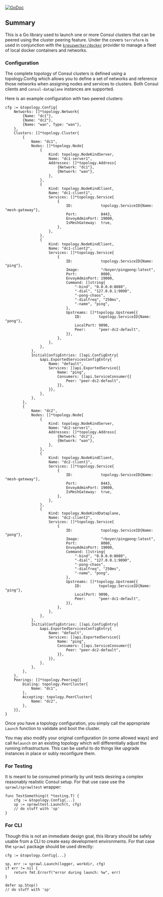[![GoDoc](https://pkg.go.dev/badge/github.com/hashicorp/consul-topology)](https://pkg.go.dev/github.com/hashicorp/consul-topology)

## Summary

This is a Go library used to launch one or more Consul clusters that can be
peered using the cluster peering feature. Under the covers `terraform` is used
in conjunction with the
[`kreuzwerker/docker`](https://registry.terraform.io/providers/kreuzwerker/docker/latest)
provider to manage a fleet of local docker containers and networks.

### Configuration

The complete topology of Consul clusters is defined using a topology.Config
which allows you to define a set of networks and reference those networks when
assigning nodes and services to clusters. Both Consul clients and
`consul-dataplane` instances are supported.

Here is an example configuration with two peered clusters:

```
cfg := &topology.Config{
    Networks: []*topology.Network{
        {Name: "dc1"},
        {Name: "dc2"},
        {Name: "wan", Type: "wan"},
    },
    Clusters: []*topology.Cluster{
        {
            Name: "dc1",
            Nodes: []*topology.Node{
                {
                    Kind: topology.NodeKindServer,
                    Name: "dc1-server1",
                    Addresses: []*topology.Address{
                        {Network: "dc1"},
                        {Network: "wan"},
                    },
                },
                {
                    Kind: topology.NodeKindClient,
                    Name: "dc1-client1",
                    Services: []*topology.Service{
                        {
                            ID:             topology.ServiceID{Name: "mesh-gateway"},
                            Port:           8443,
                            EnvoyAdminPort: 19000,
                            IsMeshGateway:  true,
                        },
                    },
                },
                {
                    Kind: topology.NodeKindClient,
                    Name: "dc1-client2",
                    Services: []*topology.Service{
                        {
                            ID:             topology.ServiceID{Name: "ping"},
                            Image:          "rboyer/pingpong:latest",
                            Port:           8080,
                            EnvoyAdminPort: 19000,
                            Command: []string{
                                "-bind", "0.0.0.0:8080",
                                "-dial", "127.0.0.1:9090",
                                "-pong-chaos",
                                "-dialfreq", "250ms",
                                "-name", "ping",
                            },
                            Upstreams: []*topology.Upstream{{
                                ID:        topology.ServiceID{Name: "pong"},
                                LocalPort: 9090,
                                Peer:      "peer-dc2-default",
                            }},
                        },
                    },
                },
            },
            InitialConfigEntries: []api.ConfigEntry{
                &api.ExportedServicesConfigEntry{
                    Name: "default",
                    Services: []api.ExportedService{{
                        Name: "ping",
                        Consumers: []api.ServiceConsumer{{
                            Peer: "peer-dc2-default",
                        }},
                    }},
                },
            },
        },
        {
            Name: "dc2",
            Nodes: []*topology.Node{
                {
                    Kind: topology.NodeKindServer,
                    Name: "dc2-server1",
                    Addresses: []*topology.Address{
                        {Network: "dc2"},
                        {Network: "wan"},
                    },
                },
                {
                    Kind: topology.NodeKindClient,
                    Name: "dc2-client1",
                    Services: []*topology.Service{
                        {
                            ID:             topology.ServiceID{Name: "mesh-gateway"},
                            Port:           8443,
                            EnvoyAdminPort: 19000,
                            IsMeshGateway:  true,
                        },
                    },
                },
                {
                    Kind: topology.NodeKindDataplane,
                    Name: "dc2-client2",
                    Services: []*topology.Service{
                        {
                            ID:             topology.ServiceID{Name: "pong"},
                            Image:          "rboyer/pingpong:latest",
                            Port:           8080,
                            EnvoyAdminPort: 19000,
                            Command: []string{
                                "-bind", "0.0.0.0:8080",
                                "-dial", "127.0.0.1:9090",
                                "-pong-chaos",
                                "-dialfreq", "250ms",
                                "-name", "pong",
                            },
                            Upstreams: []*topology.Upstream{{
                                ID:        topology.ServiceID{Name: "ping"},
                                LocalPort: 9090,
                                Peer:      "peer-dc1-default",
                            }},
                        },
                    },
                },
            },
            InitialConfigEntries: []api.ConfigEntry{
                &api.ExportedServicesConfigEntry{
                    Name: "default",
                    Services: []api.ExportedService{{
                        Name: "ping",
                        Consumers: []api.ServiceConsumer{{
                            Peer: "peer-dc2-default",
                        }},
                    }},
                },
            },
        },
    },
    Peerings: []*topology.Peering{{
        Dialing: topology.PeerCluster{
            Name: "dc1",
        },
        Accepting: topology.PeerCluster{
            Name: "dc2",
        },
    }},
}
```

Once you have a topology configuration, you simply call the appropriate
`Launch` function to validate and boot the cluster.

You may also modify your original configuration (in some allowed ways) and call
`Relaunch` on an existing topology which will differentially adjust the running
infrastructure. This can be useful to do things like upgrade instances in place
or subly reconfigure them.

### For Testing

It is meant to be consumed primarily by unit tests desiring a complex
reasonably realistic Consul setup. For that use case use the `sprawl/sprawltest` wrapper:

```
func TestSomething(t *testing.T) {
    cfg := &topology.Config{...}
    sp := sprawltest.Launch(t, cfg)
    // do stuff with 'sp'
}
```

### For CLI

Though this is not an immediate design goal, this library should be safely usable from a CLI
to create easy development environments. For that case the `sprawl` package should be used directly:

```
cfg := &topology.Config{...}

sp, err := sprawl.Launch(logger, workdir, cfg)
if err != nil {
    return fmt.Errorf("error during launch: %w", err)
}

defer sp.Stop()
// do stuff with 'sp'

```
